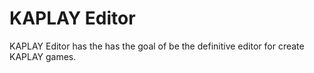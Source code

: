 # KAPLAY Editor
KAPLAY Editor has the has the goal of be the definitive editor for create
KAPLAY games.